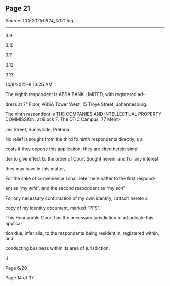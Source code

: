 ## Page 21

*Source: CCE20250924_0021.jpg*

---

3.9

3.10

3.11

3.12

3.13

14/8/2025-8:16:25 AM

The eighth respondent is ABSA BANK LIMITED, with registered ad-

dress at 7" Floor, ABSA Tower West, 15 Troye Street, Johannesburg.

The ninth respondent is THE COMPANIES AND INTELLECTUAL
PROPERTY COMMISSION, at Block F, The DTIC Campus, 77 Meint-

jies Street, Sunnyside, Pretoria.

No relief is sought from the third fo ninth respondents directly, s a

costs if they oppose this application; they are cited herein simp!

der to give effect to the order of Court Sought herein, and for any interest

they may have in this matter,

For the sake of convenience I shall refer hereinafter to the first respond-

ent as “my wife”, and the second respondent as “my son”

For any necessary confirmation of my own identity, I attach hereto a

copy of my identity document, marked “PFS”.

This Honourable Court has the necessary jurisdiction to adjudicate this applica-

tion due, infer alia, to the respondents being resident in, registered within, and

conducting business within its area of jurisdiction.

J

Page 6/29

Page 14 of 37